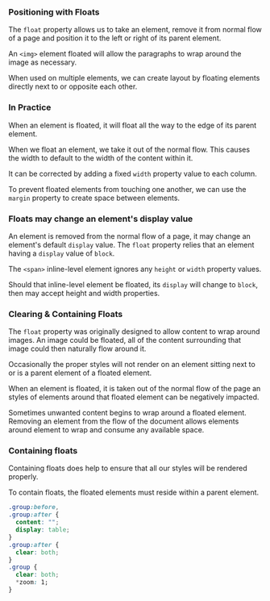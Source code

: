 ### Positioning with Floats
The `float` property allows us to take an element, remove it from normal flow of a page and position it to the left or right of its parent element.

An `<img>` element floated will allow the paragraphs to wrap around the image as necessary.

When used on multiple elements, we can create layout by floating elements directly next to or opposite each other.

### In Practice
When an element is floated, it will float all the way to the edge of its parent element.

When we float an element, we take it out of the normal flow. This causes the width to default to the width of the content within it.

It can be corrected by adding a fixed `width` property value to each column.

To prevent floated elements from touching one another, we can use the `margin` property to create space between elements.

### Floats may change an element's display value
An element is removed from the normal flow of a page, it may change an element's default `display` value. The `float` property relies that an element having a `display` value of `block`.

The `<span>` inline-level element ignores any `height` or `width` property values.

Should that inline-level element be floated, its `display` will change to `block`, then may accept height and width properties.

### Clearing & Containing Floats
The `float` property was originally designed to allow content to wrap around images.
An image could be floated, all of the content surrounding that image could then naturally flow around it.

Occasionally the proper styles will not render on an element sitting next to or is a parent element of a floated element.

When an element is floated, it is taken out of the normal flow of the page an styles of elements around that floated element can be negatively impacted.

Sometimes unwanted content begins to wrap around a floated element. Removing an element from the flow of the document allows elements around element to wrap and consume any available space.

### Containing floats
Containing floats does help to ensure that all our styles will be rendered properly.

To contain floats, the floated elements must reside within a parent element.

```css
.group:before,
.group:after {
  content: "";
  display: table;
}
.group:after {
  clear: both;
}
.group {
  clear: both;
  *zoom: 1;
}
```
